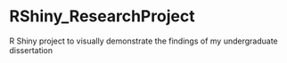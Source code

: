 # RShiny_ResearchProject

R Shiny project to visually demonstrate the findings of my undergraduate dissertation
